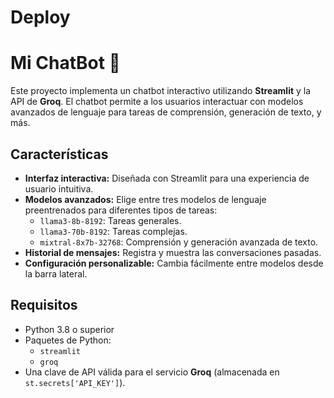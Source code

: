 # Deploy


# Mi ChatBot 🤖

Este proyecto implementa un chatbot interactivo utilizando **Streamlit** y la API de **Groq**. El chatbot permite a los usuarios interactuar con modelos avanzados de lenguaje para tareas de comprensión, generación de texto, y más.

## Características

- **Interfaz interactiva:** Diseñada con Streamlit para una experiencia de usuario intuitiva.
- **Modelos avanzados:** Elige entre tres modelos de lenguaje preentrenados para diferentes tipos de tareas:
  - `llama3-8b-8192`: Tareas generales.
  - `llama3-70b-8192`: Tareas complejas.
  - `mixtral-8x7b-32768`: Comprensión y generación avanzada de texto.
- **Historial de mensajes:** Registra y muestra las conversaciones pasadas.
- **Configuración personalizable:** Cambia fácilmente entre modelos desde la barra lateral.

## Requisitos

- Python 3.8 o superior
- Paquetes de Python:
  - `streamlit`
  - `groq`
- Una clave de API válida para el servicio **Groq** (almacenada en `st.secrets['API_KEY']`).
